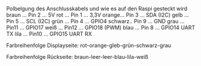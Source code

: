 
Polbelgung des Anschlusskabels und wie es auf den Raspi gesteckt wird
braun ... Pin 2 ... 5V
rot   ... Pin 1 ... 3,3V
orange... Pin 3 ... SDA (I2C)
gelb  ... Pin 5 ... SCL (I2C)
grün  ... Pin 4 ... GPIO4
schwarz.. Pin 9 ... GND
grau  ... Pin11 ... GPIO17
weiß  ... Pin12 ... GPIO18 (PWM)
blau  ... Pin 8 ... GPIO14 UART TX
lila  ... Pin10 ... GPIO15 UART RX

Farbreihenfolge Displayseite:
rot-orange-gleb-grün-schwarz-grau

Farbreihenfolge Rückseite:
braun-leer-leer-blau-lila-weiß


